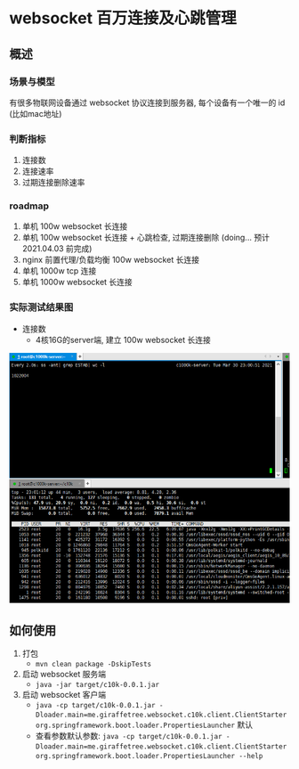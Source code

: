 # websocket 百万连接及心跳管理

## 概述

### 场景与模型

有很多物联网设备通过 websocket 协议连接到服务器, 每个设备有一个唯一的 id (比如mac地址)

### 判断指标

1. 连接数 
2. 连接速率  
3. 过期连接删除速率

### roadmap

1. 单机 100w websocket 长连接
2. 单机 100w websocket 长连接 + 心跳检查, 过期连接删除 (doing... 预计 2021.04.03 前完成) 
3. nginx 前置代理/负载均衡 100w websocket 长连接
4. 单机 1000w tcp 连接
5. 单机 1000w websocket 长连接

### 实际测试结果图

- 连接数 
    - 4核16G的server端, 建立 100w websocket 长连接

![](./docs/img/websocket-c1000k.jpg)

## 如何使用

1. 打包
    - `mvn clean package -DskipTests`
2. 启动 websocket 服务端
    - `java -jar target/c10k-0.0.1.jar`
3. 启动 websocket 客户端
    - `java -cp target/c10k-0.0.1.jar -Dloader.main=me.giraffetree.websocket.c10k.client.ClientStarter org.springframework.boot.loader.PropertiesLauncher` 默认
    - 查看参数默认参数: `java -cp target/c10k-0.0.1.jar -Dloader.main=me.giraffetree.websocket.c10k.client.ClientStarter org.springframework.boot.loader.PropertiesLauncher --help` 




